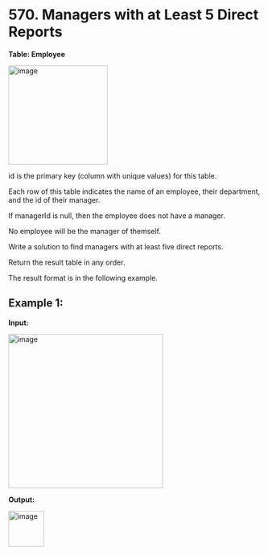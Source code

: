 # 570. Managers with at Least 5 Direct Reports

**Table: Employee**

<img width="197" alt="image" src="https://github.com/user-attachments/assets/6a5bee3d-dd95-4a81-99b9-a7f5a5b3c1c7" />

id is the primary key (column with unique values) for this table.

Each row of this table indicates the name of an employee, their department, and the id of their manager.

If managerId is null, then the employee does not have a manager.

No employee will be the manager of themself.
 
Write a solution to find managers with at least five direct reports.

Return the result table in any order.

The result format is in the following example.

## Example 1:

**Input:**

<img width="307" alt="image" src="https://github.com/user-attachments/assets/e7fd4113-49e1-4db7-aeab-c45b945d0e09" />

**Output:**

<img width="71" alt="image" src="https://github.com/user-attachments/assets/bf09d12f-6928-4055-9406-1548763e0e71" />
